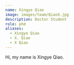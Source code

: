 ```yaml
---
name: Xingye Qiao
image: images/team/QiaoX.jpg
description: Doctor Student
role: phd
aliases:
  - Xingye Qiao
  - X. Qiao
  - X Qiao
---
```


Hi, my name is Xingye Qiao.
